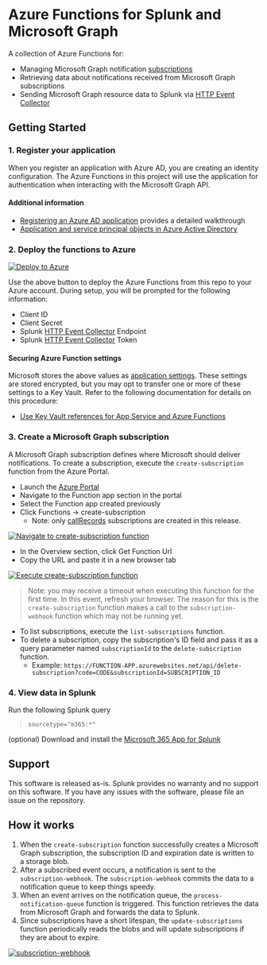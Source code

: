 # Azure Functions for Splunk and Microsoft Graph

A collection of Azure Functions for:
* Managing Microsoft Graph notification [subscriptions](https://docs.microsoft.com/en-us/graph/api/resources/subscription)
* Retrieving data about notifications received from Microsoft Graph subscriptions
* Sending Microsoft Graph resource data to Splunk via [HTTP Event Collector](https://docs.splunk.com/Documentation/Splunk/latest/Data/UsetheHTTPEventCollector)

## Getting Started

### 1. Register your application
When you register an application with Azure AD, you are creating an identity configuration.  The Azure Functions in this project will use the application for authentication when interacting with the Microsoft Graph API.

#### Additional information
* [Registering an Azure AD application](docs/RegisterApplication.md) provides a detailed walkthrough
* [Application and service principal objects in Azure Active Directory](https://docs.microsoft.com/en-us/azure/active-directory/develop/app-objects-and-service-principals)

### 2. Deploy the functions to Azure

[![Deploy to Azure](https://aka.ms/deploytoazurebutton)](https://portal.azure.com/#create/Microsoft.Template/uri/https%3A%2F%2Fraw.githubusercontent.com%2Fuxmapp%2Fazure-functions-splunk%2Fmaster%2Fgraph%2Fdeploy%2FazureDeploy.json)

Use the above button to deploy the Azure Functions from this repo to your Azure account.  During setup, you will be prompted for the following information:

* Client ID
* Client Secret
* Splunk [HTTP Event Collector](https://docs.splunk.com/Documentation/Splunk/latest/Data/UsetheHTTPEventCollector) Endpoint
* Splunk [HTTP Event Collector](https://docs.splunk.com/Documentation/Splunk/latest/Data/UsetheHTTPEventCollector) Token

#### Securing Azure Function settings
Microsoft stores the above values as [application settings](https://docs.microsoft.com/en-us/azure/azure-functions/functions-how-to-use-azure-function-app-settings#settings). These settings are stored encrypted, but you may opt to transfer one or more of these settings to a Key Vault. Refer to the following documentation for details on this procedure:

* [Use Key Vault references for App Service and Azure Functions](https://docs.microsoft.com/en-us/azure/app-service/app-service-key-vault-references)

### 3. Create a Microsoft Graph subscription

A Microsoft Graph subscription defines where Microsoft should deliver notifications.  To create a subscription, execute the `create-subscription` function from the Azure Portal.

* Launch the [Azure Portal](https://portal.azure.com)
* Navigate to the Function app section in the portal
* Select the Function app created previously
* Click Functions -> create-subscription
    * Note: only [callRecords](https://docs.microsoft.com/en-us/graph/api/resources/callrecords-callrecord) subscriptions are created in this release.

[![Navigate to create-subscription function](docs/images/portal-function-app.png)](docs/images/portal-function-app.png)

* In the Overview section, click Get Function Url
* Copy the URL and paste it in a new browser tab

[![Execute create-subscription function](docs/images/function-create-subscription-url.png)](docs/images/function-create-subscription-url.png)

> Note: you may receive a timeout when executing this function for the first time. In this event, refresh your browser. The reason for this is the `create-subscription` function makes a call to the `subscription-webhook` function which may not be running yet.

* To list subscriptions, execute the `list-subscriptions` function.
* To delete a subscription, copy the subscription's ID field and pass it as a query parameter named `subscriptionId` to the `delete-subscription` function.
    * Example: `https://FUNCTION-APP.azurewebsites.net/api/delete-subscription?code=CODE&subscriptionId=SUBSCRIPTION_ID`

### 4. View data in Splunk

Run the following Splunk query

> `sourcetype="m365:*"`

(optional) Download and install the [Microsoft 365 App for Splunk](https://splunkbase.splunk.com/app/3786/)

## Support
This software is released as-is. Splunk provides no warranty and no support on this software. If you have any issues with the software, please file an issue on the repository.

## How it works
1. When the `create-subscription` function successfully creates a Microsoft Graph subscription, the subscription ID and expiration date is written to a storage blob.
1. After a subscribed event occurs, a notification is sent to the `subscription-webhook`.  The `subscription-webhook` commits the data to a notification queue to keep things speedy.
1. When an event arrives on the notification queue, the `process-notification-queue` function is triggered.  This function retrieves the data from Microsoft Graph and forwards the data to Splunk.
1. Since subscriptions have a short lifespan, the `update-subscriptions` function periodically reads the blobs and will update subscriptions if they are about to expire.

[![subscription-webhook](docs/images/Azure-Functions-for-Graph.svg)](docs/images/Azure-Functions-for-Graph.svg)
